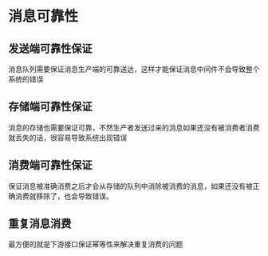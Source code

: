 # 消息可靠性

## 发送端可靠性保证

消息队列需要保证消息生产端的可靠送达，这样才能保证消息中间件不会导致整个系统的错误

## 存储端可靠性保证

消息的存储也需要保证可靠，不然生产者发送过来的消息如果还没有被消费者消费就丢失的话，很容易导致系统出现错误

## 消费端可靠性保证

保证消息被准确消费之后才会从存储的队列中消除被消费的消息，如果还没有被正确消费就移除了，也会导致错误。

## 重复消息消费

最方便的就是下游接口保证幂等性来解决重复消费的问题

